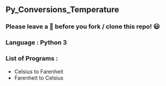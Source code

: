 ## Py_Conversions_Temperature

### Please leave a 🌟 before you fork / clone this repo! 😃

### Language : Python 3

### List of Programs :
* Celsius to Farenheit
* Farenheit to Celsius
